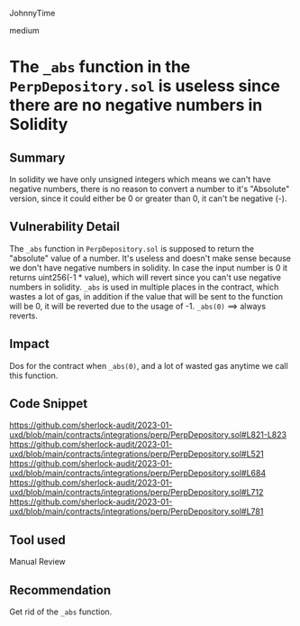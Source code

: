 JohnnyTime

medium

# The `_abs` function in the `PerpDepository.sol` is useless since there are no negative numbers in Solidity

## Summary
In solidity we have only unsigned integers which means we can't have negative numbers, there is no reason to convert a number to it's "Absolute" version, since it could either be 0 or greater than 0, it can't be negative (-).

## Vulnerability Detail
The `_abs` function in `PerpDepository.sol` is supposed to return the "absolute" value of a number. It's useless and doesn't make sense because we don't have negative numbers in solidity.
In case the input number is 0 it returns uint256(-1 * value), which will revert since you can't use negative numbers in solidity.
`_abs` is used in multiple places in the contract, which wastes a lot of gas, in addition if the value that will be sent to the function will be 0, it will be reverted due to the usage of -1.
`_abs(0)` ==> always reverts.

## Impact
Dos for the contract when `_abs(0)`, and a lot of wasted gas anytime we call this function.

## Code Snippet
https://github.com/sherlock-audit/2023-01-uxd/blob/main/contracts/integrations/perp/PerpDepository.sol#L821-L823
https://github.com/sherlock-audit/2023-01-uxd/blob/main/contracts/integrations/perp/PerpDepository.sol#L521
https://github.com/sherlock-audit/2023-01-uxd/blob/main/contracts/integrations/perp/PerpDepository.sol#L684
https://github.com/sherlock-audit/2023-01-uxd/blob/main/contracts/integrations/perp/PerpDepository.sol#L712
https://github.com/sherlock-audit/2023-01-uxd/blob/main/contracts/integrations/perp/PerpDepository.sol#L781

## Tool used

Manual Review

## Recommendation
Get rid of the `_abs` function.